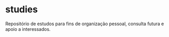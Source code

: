 # studies
Repositório de estudos para fins de organização pessoal, consulta futura e apoio a interessados.
